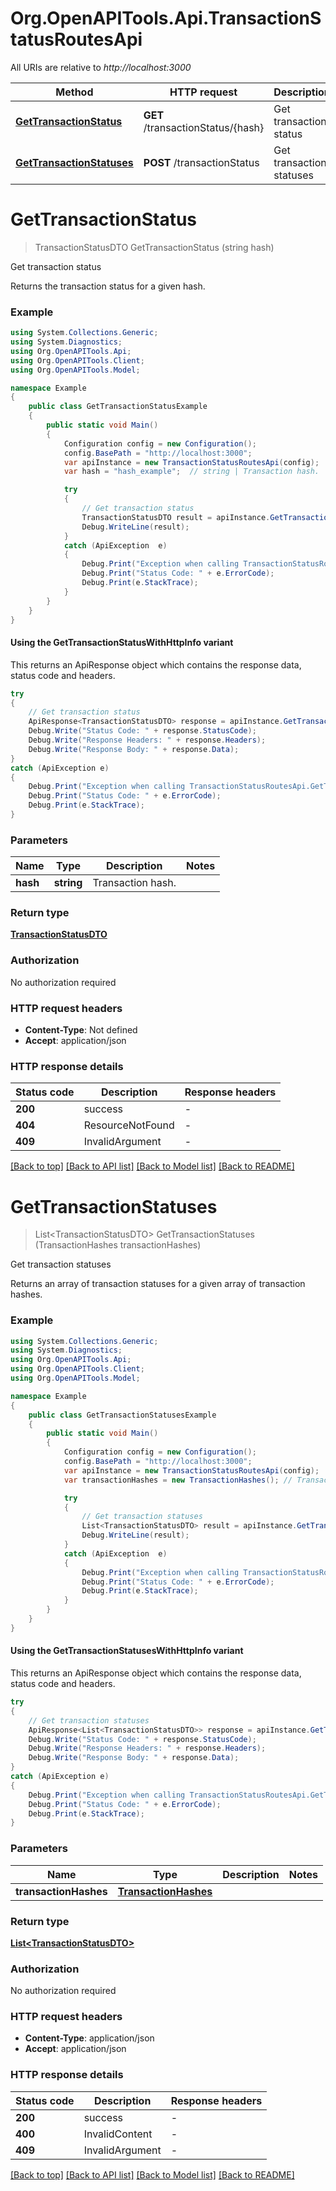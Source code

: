 # Org.OpenAPITools.Api.TransactionStatusRoutesApi

All URIs are relative to *http://localhost:3000*

| Method | HTTP request | Description |
|--------|--------------|-------------|
| [**GetTransactionStatus**](TransactionStatusRoutesApi.md#gettransactionstatus) | **GET** /transactionStatus/{hash} | Get transaction status |
| [**GetTransactionStatuses**](TransactionStatusRoutesApi.md#gettransactionstatuses) | **POST** /transactionStatus | Get transaction statuses |

<a id="gettransactionstatus"></a>
# **GetTransactionStatus**
> TransactionStatusDTO GetTransactionStatus (string hash)

Get transaction status

Returns the transaction status for a given hash.

### Example
```csharp
using System.Collections.Generic;
using System.Diagnostics;
using Org.OpenAPITools.Api;
using Org.OpenAPITools.Client;
using Org.OpenAPITools.Model;

namespace Example
{
    public class GetTransactionStatusExample
    {
        public static void Main()
        {
            Configuration config = new Configuration();
            config.BasePath = "http://localhost:3000";
            var apiInstance = new TransactionStatusRoutesApi(config);
            var hash = "hash_example";  // string | Transaction hash.

            try
            {
                // Get transaction status
                TransactionStatusDTO result = apiInstance.GetTransactionStatus(hash);
                Debug.WriteLine(result);
            }
            catch (ApiException  e)
            {
                Debug.Print("Exception when calling TransactionStatusRoutesApi.GetTransactionStatus: " + e.Message);
                Debug.Print("Status Code: " + e.ErrorCode);
                Debug.Print(e.StackTrace);
            }
        }
    }
}
```

#### Using the GetTransactionStatusWithHttpInfo variant
This returns an ApiResponse object which contains the response data, status code and headers.

```csharp
try
{
    // Get transaction status
    ApiResponse<TransactionStatusDTO> response = apiInstance.GetTransactionStatusWithHttpInfo(hash);
    Debug.Write("Status Code: " + response.StatusCode);
    Debug.Write("Response Headers: " + response.Headers);
    Debug.Write("Response Body: " + response.Data);
}
catch (ApiException e)
{
    Debug.Print("Exception when calling TransactionStatusRoutesApi.GetTransactionStatusWithHttpInfo: " + e.Message);
    Debug.Print("Status Code: " + e.ErrorCode);
    Debug.Print(e.StackTrace);
}
```

### Parameters

| Name | Type | Description | Notes |
|------|------|-------------|-------|
| **hash** | **string** | Transaction hash. |  |

### Return type

[**TransactionStatusDTO**](TransactionStatusDTO.md)

### Authorization

No authorization required

### HTTP request headers

 - **Content-Type**: Not defined
 - **Accept**: application/json


### HTTP response details
| Status code | Description | Response headers |
|-------------|-------------|------------------|
| **200** | success |  -  |
| **404** | ResourceNotFound |  -  |
| **409** | InvalidArgument |  -  |

[[Back to top]](#) [[Back to API list]](../README.md#documentation-for-api-endpoints) [[Back to Model list]](../README.md#documentation-for-models) [[Back to README]](../README.md)

<a id="gettransactionstatuses"></a>
# **GetTransactionStatuses**
> List&lt;TransactionStatusDTO&gt; GetTransactionStatuses (TransactionHashes transactionHashes)

Get transaction statuses

Returns an array of transaction statuses for a given array of transaction hashes.

### Example
```csharp
using System.Collections.Generic;
using System.Diagnostics;
using Org.OpenAPITools.Api;
using Org.OpenAPITools.Client;
using Org.OpenAPITools.Model;

namespace Example
{
    public class GetTransactionStatusesExample
    {
        public static void Main()
        {
            Configuration config = new Configuration();
            config.BasePath = "http://localhost:3000";
            var apiInstance = new TransactionStatusRoutesApi(config);
            var transactionHashes = new TransactionHashes(); // TransactionHashes | 

            try
            {
                // Get transaction statuses
                List<TransactionStatusDTO> result = apiInstance.GetTransactionStatuses(transactionHashes);
                Debug.WriteLine(result);
            }
            catch (ApiException  e)
            {
                Debug.Print("Exception when calling TransactionStatusRoutesApi.GetTransactionStatuses: " + e.Message);
                Debug.Print("Status Code: " + e.ErrorCode);
                Debug.Print(e.StackTrace);
            }
        }
    }
}
```

#### Using the GetTransactionStatusesWithHttpInfo variant
This returns an ApiResponse object which contains the response data, status code and headers.

```csharp
try
{
    // Get transaction statuses
    ApiResponse<List<TransactionStatusDTO>> response = apiInstance.GetTransactionStatusesWithHttpInfo(transactionHashes);
    Debug.Write("Status Code: " + response.StatusCode);
    Debug.Write("Response Headers: " + response.Headers);
    Debug.Write("Response Body: " + response.Data);
}
catch (ApiException e)
{
    Debug.Print("Exception when calling TransactionStatusRoutesApi.GetTransactionStatusesWithHttpInfo: " + e.Message);
    Debug.Print("Status Code: " + e.ErrorCode);
    Debug.Print(e.StackTrace);
}
```

### Parameters

| Name | Type | Description | Notes |
|------|------|-------------|-------|
| **transactionHashes** | [**TransactionHashes**](TransactionHashes.md) |  |  |

### Return type

[**List&lt;TransactionStatusDTO&gt;**](TransactionStatusDTO.md)

### Authorization

No authorization required

### HTTP request headers

 - **Content-Type**: application/json
 - **Accept**: application/json


### HTTP response details
| Status code | Description | Response headers |
|-------------|-------------|------------------|
| **200** | success |  -  |
| **400** | InvalidContent |  -  |
| **409** | InvalidArgument |  -  |

[[Back to top]](#) [[Back to API list]](../README.md#documentation-for-api-endpoints) [[Back to Model list]](../README.md#documentation-for-models) [[Back to README]](../README.md)

